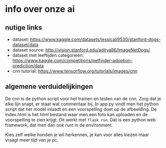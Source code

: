 # info over onze ai

## nutige links

* dataset: https://www.kaggle.com/datasets/jessicali9530/stanford-dogs-dataset/data
* dataset source: http://vision.stanford.edu/aditya86/ImageNetDogs/
* dataset met leeftijden categorieën: https://www.kaggle.com/competitions/petfinder-adoption-prediction/data
* cnn tutorial: https://www.tensorflow.org/tutorials/images/cnn

## algemene verduidelijkingen

De cnn is de python script voor het trainen en testen van de cnn. Zorg dat je elke lijn snapt, er staat wat commentaar bij. In app.py vindt men het python script dat het model inlaadt en een voorspelling doet op de afbeelding. De index.html is het html bestand waar men een foto kan uploaden en de voorspelling te zien krijgt. Dit werkt met ```flask run```. Dat is een python web framework, dat men dan ook runt in de environment.

Kies zelf welke honden je wil herkennen, je kan voor alles kiezen maar vraagt meer tijd van je pc.